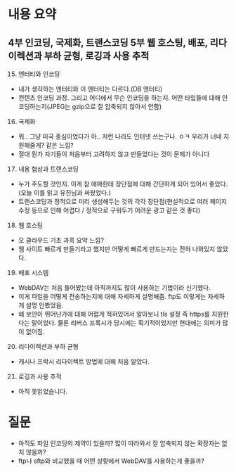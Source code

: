 # 내용 요약 
## 4부 인코딩, 국제화, 트랜스코딩 5부 웹 호스팅, 배포, 리다이렉션과 부하 균형, 로깅과 사용 추적 


15. 엔터티와 인코딩
- 내가 생각하는 엔터티와 이 엔터티는 다르다.(DB 엔터티)
- 컨텐츠 인코딩 과정. 그리고 어디에서 무슨 인코딩을 하는지. 어떤 타입들에 대해 인코딩하는지(JPEG는 gzip으로 잘 압축되지 않아서 안함)

16. 국제화
- 뭐.. 그냥 미국 중심이었다가 아.. 저런 나라도 인터넷 쓰는구나. ㅇㅋ 우리가 너네 지원해줄게? 같은 느낌?
- 절대 뭔가 자기들이 처음부터 고려하지 않고 만들었다는 것이 문제가 아니다

17. 내용 협상과 트랜스코딩
- 누가 주도할 것인지. 이게 참 애매한데 장단점에 대해 간단하게 되어 있어서 좋았다.(오늘 이를 읽고 유진님과 싸웠었다.)
- 트랜스코딩과 정적으로 미리 생성해두는 것의 각각 장단점(현실적으로 여러 페이지 수정 등으로 인해 어렵다 / 정적으로 구워두기 어려운 광고 같은 것 좋다)

18. 웹 호스팅
- 오 클라우드 기초 과목 요약 느낌?
- 웹 사이트 빠르게 만들기라고 했지만 어떻게 빠르게 만드는지는 전혀 나와있지 않았다.

19. 배포 시스템
- WebDAV는 처음 들어봤는데 아직까지도 많이 사용하는 기법이라 신기했다.
- 이게 파일을 어떻게 전송하는지에 대해 자세하게 설명해줌. ftp도 이렇게는 자세하게 설명 안봤었음.
- 왜 보안이 뛰어난가에 대해 어렵게 적혀있어서 알아보니 tls 설정 즉 https를 지원한다는 말이었다. 물론 리버스 프록시가 당시에는 획기적이었지만 현대에는 의미가 많이 없어짐.

20. 리다이렉션과 부하 균형
- 캐시나 프락시 리다이렉트 방법에 대해 처음 알았다.

21. 로깅과 사용 추적
- 아직 못읽었습니다.

# 질문
- 아직도 파일 인코딩의 제약이 있을까? 많이 따라와서 잘 압축되지 않는 확장자는 없지 않을까?
- ftp나 sftp와 비교했을 때 어떤 상황에서 WebDAV를 사용하는게 좋을까?
